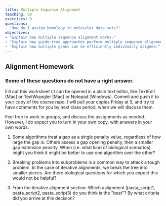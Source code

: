 ```yaml
---
title: Multiple Sequence Alignment
teaching: 30
exercises: 0
questions:
- "How do I assign homology in molecular data sets?"
objectives:
- "Explain how multiple sequence alignment works."
- "Explain how guide-tree approaches perform multiple sequence alignment."
- "Explain how multiple genes can be efficiently indivdually aligned." 
---
```


## Alignment Homework

### Some of these questions do not have a right answer.

Fill out this worksheet (it can be opened in a plain text editor, like TextEdit [Mac] or TextWrangler [Mac] or Notepad [Windows]. Commit and push it to your copy of the course repo. I will pull your copies Friday at 5, and try to have comments for you by next class period, when we will discuss them. 

Feel free to work in groups, and discuss the assignments as needed. However, I do expect you to turn in your own copy, with answers in your own words.

1. Some algorithms treat a gap as a single penalty value, regardless of how large the gap is. Others assess a gap opening penalty, then a smaller gap extension penalty. When (i.e. what kind of biological scenarios) might you think it might be better to use one algorithm over the other?

2. Breaking problems into subproblems is a common way to attack a tough problem. In the case of iterative alignments, we break the tree into smaller pieces. Are there biological questions for which you expect this would not be helpful? 

3. From the iterative alignment section: Which aslignment (pasta_script1, pasta_script2, pasta_script3) do you think is the "best"? By what criteria did you arrive at this decision? 
